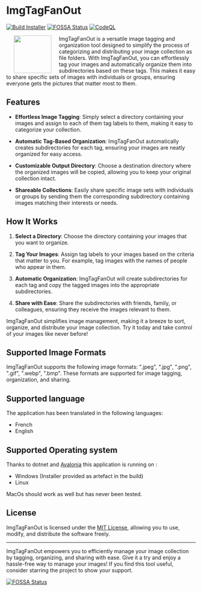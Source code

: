 # ImgTagFanOut

[![Build Installer](https://github.com/manuc66/ImgTagFanOut/actions/workflows/build.yml/badge.svg)](https://github.com/manuc66/ImgTagFanOut/actions/workflows/build.yml)
[![FOSSA Status](https://app.fossa.com/api/projects/git%2Bgithub.com%2Fmanuc66%2FImgTagFanOut.svg?type=shield)](https://app.fossa.com/projects/git%2Bgithub.com%2Fmanuc66%2FImgTagFanOut?ref=badge_shield)
[![CodeQL](https://github.com/manuc66/ImgTagFanOut/actions/workflows/github-code-scanning/codeql/badge.svg)](https://github.com/manuc66/ImgTagFanOut/actions/workflows/github-code-scanning/codeql)

<img src="ImgTagFanOut/Assets/logo.ico" width="100" height="100" hspace="20" align="left" > ImgTagFanOut is a versatile image tagging and organization tool designed to simplify the process of categorizing and distributing your image collection as file folders. With ImgTagFanOut, you can effortlessly tag your images and automatically organize them into subdirectories based on these tags. This makes it easy to share specific sets of images with individuals or groups, ensuring everyone gets the pictures that matter most to them.

## Features

- **Effortless Image Tagging**: Simply select a directory containing your images and assign to each of them tag labels to them, making it easy to categorize your collection.

- **Automatic Tag-Based Organization**: ImgTagFanOut automatically creates subdirectories for each tag, ensuring your images are neatly organized for easy access.

- **Customizable Output Directory**: Choose a destination directory where the organized images will be copied, allowing you to keep your original collection intact.

- **Shareable Collections**: Easily share specific image sets with individuals or groups by sending them the corresponding subdirectory containing images matching their interests or needs.

## How It Works

1. **Select a Directory**: Choose the directory containing your images that you want to organize.

2. **Tag Your Images**: Assign tag labels to your images based on the criteria that matter to you. For example, tag images with the names of people who appear in them.

3. **Automatic Organization**: ImgTagFanOut will create subdirectories for each tag and copy the tagged images into the appropriate subdirectories.

4. **Share with Ease**: Share the subdirectories with friends, family, or colleagues, ensuring they receive the images relevant to them.

ImgTagFanOut simplifies image management, making it a breeze to sort, organize, and distribute your image collection. Try it today and take control of your images like never before!

## Supported Image Formats

ImgTagFanOut supports the following image formats: ".jpeg", ".jpg", ".png", ".gif", ".webp", ".bmp". These formats are supported for image tagging, organization, and sharing.

## Supported language

The application has been translated in the following languages:
- French
- English

## Supported Operating system

Thanks to dotnet and [Avalonia](https://www.avaloniaui.net/) this application is running on :
- Windows (Installer provided as artefact in the build)
- Linux

MacOs should work as well but has never been tested.


## License

ImgTagFanOut is licensed under the [MIT License](LICENSE), allowing you to use, modify, and distribute the software freely.

---

ImgTagFanOut empowers you to efficiently manage your image collection by tagging, organizing, and sharing with ease. Give it a try and enjoy a hassle-free way to manage your images! If you find this tool useful, consider starring the project to show your support.

[![FOSSA Status](https://app.fossa.com/api/projects/git%2Bgithub.com%2Fmanuc66%2FImgTagFanOut.svg?type=large)](https://app.fossa.com/projects/git%2Bgithub.com%2Fmanuc66%2FImgTagFanOut?ref=badge_large)